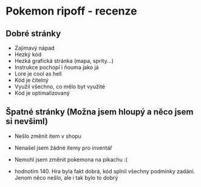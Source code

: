 # Pokemon ripoff - recenze

## Dobré stránky
- Zajimavý nápad
- Hezký kód
- Hezká grafická stránka (mapa, sprity...)
- Instrukce pochopí i ňouma jako já
- Lore je cool as hell
- Kód je čitelný
- Využil všechno, co mělo byt využité
- Kód je optimalizovaný

## Špatné stránky (Možna jsem hloupý a něco jsem si nevšiml)
- Nešlo změnit item v shopu
- Nenašel jsem žádné itemy pro inventář
- Nemohl jsem změnit pokemona na pikachu :(


- hodnotím 140. Hra byla fakt dobrá, kód splnil všechny podmínky zadání. Jenom něco nešlo, ale i tak bylo to dobrý